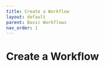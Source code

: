 ```yaml
---
title: Create a Workflow
layout: default
parent: Basic Workflows
nav_order: 1
---
```


# Create a Workflow

